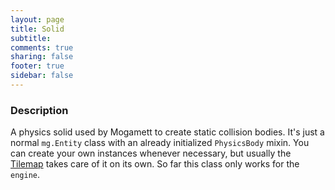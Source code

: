 ```yaml
---
layout: page
title: Solid 
subtitle:
comments: true
sharing: false
footer: true
sidebar: false 
---
```


<h3 id="description" data-magellan-destination="description">Description</h3>

A physics solid used by Mogamett to create static collision bodies. It's just a normal <code class="text">mg.Entity</code> class with an already initialized <code class="text">PhysicsBody</code> 
mixin. You can create your own instances whenever necessary, but usually the [Tilemap](/documentation/tilemap) takes care of it on its own. So far this class only works for the <code class="text">
engine</code>.
